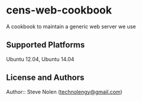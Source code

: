 # cens-web-cookbook

A cookbook to maintain a generic web server we use

## Supported Platforms

Ubuntu 12.04, Ubuntu 14.04

## License and Authors

Author:: Steve Nolen (technolengy@gmail.com)
